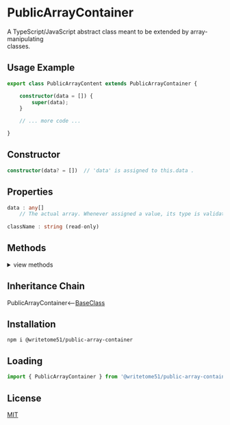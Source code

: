 # PublicArrayContainer

A TypeScript/JavaScript abstract class meant to be extended by array-manipulating  
classes.

## Usage Example
```ts
export class PublicArrayContent extends PublicArrayContainer {

    constructor(data = []) {
        super(data); 
    }

    // ... more code ...

}
```

## Constructor
```ts
constructor(data? = [])  // 'data' is assigned to this.data .
```

## Properties
```ts
data : any[]  
    // The actual array. Whenever assigned a value, its type is validated.
    
className : string (read-only)
```

## Methods
<details>
<summary>view methods</summary>

```ts
protected   _createGetterAndOrSetterForEach(
		propertyNames: string[],
		configuration: IGetterSetterConfiguration
	   ) : void
    /*********************
    Use this method when you have a bunch of properties that need getter and/or 
    setter functions that all do the same thing. You pass in an array of string 
    names of those properties, and the method attaches the same getter and/or 
    setter function to each property.
    IGetterSetterConfiguration is this object:
    {
        get_setterFunction?: (
             propertyName: string, index?: number, propertyNames?: string[]
        ) => Function,
	    // get_setterFunction takes the property name as first argument and 
	    // returns the setter function.  The setter function must take one 
	    // parameter and return void.
	    
        get_getterFunction?: (
             propertyName: string, index?: number, propertyNames?: string[]
        ) => Function
	    // get_getterFunction takes the property name as first argument and 
	    // returns the getter function.  The getter function must return something.
    }
    *********************/ 
	   
	   
protected   _returnThis_after(voidExpression: any) : this
    // voidExpression is executed, then function returns this.
    // Even if voidExpression returns something, the returned data isn't used.

protected   _errorIfPropertyHasNoValue(
                property: string, // can contain dot-notation, i.e., 'property.subproperty'
                propertyNameInError? = ''
            ) : void
    // If value of this[property] is undefined or null, it triggers fatal error:
    // `The property "${propertyNameInError}" has no value.`
```
</details>

## Inheritance Chain

PublicArrayContainer<--[BaseClass](https://github.com/writetome51/typescript-base-class#baseclass)

## Installation
```
npm i @writetome51/public-array-container
```

## Loading
```js
import { PublicArrayContainer } from '@writetome51/public-array-container';
```

## License
[MIT](https://choosealicense.com/licenses/mit/)

